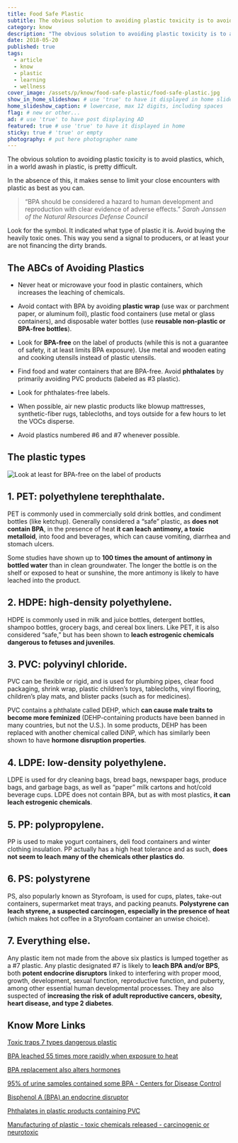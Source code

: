 ```yaml
---
title: Food Safe Plastic
subtitle: The obvious solution to avoiding plastic toxicity is to avoid plastics. Reduce damage by picking the least toxic ones.
category: know
description: "The obvious solution to avoiding plastic toxicity is to avoid plastics, which, in a world awash in plastic, is pretty difficult. In the absence of this, it..."
date: 2018-05-20
published: true
tags:
  - article
  - know
  - plastic
  - learning
  - wellness
cover_image: /assets/p/know/food-safe-plastic/food-safe-plastic.jpg
show_in_home_slideshow: # use 'true' to have it displayed in home slideshow
home_slideshow_caption: # lowercase, max 12 digits, including spaces
flag: # new or other...
ad: # use 'true' to have post displaying AD
featured: true # use 'true' to have it displayed in home
sticky: true # 'true' or empty
photography: # put here photographer name
---
```



The obvious solution to avoiding plastic toxicity is to avoid plastics, which, in a world awash in plastic, is pretty difficult.

In the absence of this, it makes sense to limit your close encounters with plastic as best as you can.

>“BPA should be considered a hazard to human development and reproduction with clear evidence of adverse effects.” _Sarah Janssen of the Natural Resources Defense Council_

Look for the symbol. It indicated what type of plastic it is. Avoid buying the heavily toxic ones. This way you send a signal to producers, or at least your are not financing the dirty brands.


## The ABCs of Avoiding Plastics

- Never heat or microwave your food in plastic containers, which increases the leaching of chemicals.

- Avoid contact with BPA by avoiding **plastic wrap** (use wax or parchment paper, or aluminum foil), plastic food containers (use metal or glass containers), and disposable water bottles (use **reusable non-plastic or BPA-free bottles**).

- Look for **BPA-free** on the label of products (while this is not a guarantee of safety, it at least limits BPA exposure). Use metal and wooden eating and cooking utensils instead of plastic utensils.

- Find food and water containers that are BPA-free. Avoid **phthalates** by primarily avoiding PVC products (labeled as #3 plastic).

- Look for phthalates-free labels.

- When possible, air new plastic products like blowup mattresses, synthetic-fiber rugs, tablecloths, and toys outside for a few hours to let the VOCs disperse.

- Avoid plastics numbered #6 and #7 whenever possible.


## The plastic types

![Look at least for BPA-free on the label of products](/assets/p/know/food-safe-plastic/food-safe-plastic-02.jpg)


## **1. PET: polyethylene terephthalate.**

PET is commonly used in commercially sold drink bottles, and condiment bottles (like ketchup). Generally considered a “safe” plastic, as **does not contain BPA**, in the presence of heat **it can leach antimony, a toxic metalloid**, into food and beverages, which can cause vomiting, diarrhea and stomach ulcers.

Some studies have shown up to **100 times the amount of antimony in bottled water** than in clean groundwater. The longer the bottle is on the shelf or exposed to heat or sunshine, the more antimony is likely to have leached into the product.

## **2. HDPE: high-density polyethylene.**

HDPE is commonly used in milk and juice bottles, detergent bottles, shampoo bottles, grocery bags, and cereal box liners. Like PET, it is also considered “safe,” but has been shown to **leach estrogenic chemicals dangerous to fetuses and juveniles**.

## **3. PVC: polyvinyl chloride.**

PVC can be flexible or rigid, and is used for plumbing pipes, clear food packaging, shrink wrap, plastic children’s toys, tablecloths, vinyl flooring, children’s play mats, and blister packs (such as for medicines).

PVC contains a phthalate called DEHP, which **can cause male traits to become more feminized** (DEHP-containing products have been banned in many countries, but not the U.S.). In some products, DEHP has been replaced with another chemical called DiNP, which has similarly been shown to have **hormone disruption properties**.

## **4. LDPE: low-density polyethylene.**

LDPE is used for dry cleaning bags, bread bags, newspaper bags, produce bags, and garbage bags, as well as “paper” milk cartons and hot/cold beverage cups. LDPE does not contain BPA, but as with most plastics, **it can leach estrogenic chemicals**.

## **5. PP: polypropylene.**

PP is used to make yogurt containers, deli food containers and winter clothing insulation. PP actually has a high heat tolerance and as such, **does not seem to leach many of the chemicals other plastics do**.

## **6. PS: polystyrene**

PS, also popularly known as Styrofoam, is used for cups, plates, take-out containers, supermarket meat trays, and packing peanuts. **Polystyrene can leach styrene, a suspected carcinogen, especially in the presence of heat** (which makes hot coffee in a Styrofoam container an unwise choice).

## **7. Everything else.**

Any plastic item not made from the above six plastics is lumped together as a #7 plastic. Any plastic designated #7 is likely to **leach BPA and/or BPS**, both **potent endocrine disruptors** linked to interfering with proper mood, growth, development, sexual function, reproductive function, and puberty, among other essential human developmental processes. They are also suspected of **increasing the risk of adult reproductive cancers, obesity, heart disease, and type 2 diabetes**.




## Know More Links

[Toxic traps 7 types dangerous plastic](https://www.alternet.org/personal-health/toxic-traps-when-these-7-types-plastic-are-dangerous)

[BPA leached 55 times more rapidly when exposure to heat](https://www.sciencedaily.com/releases/2008/01/080130092108.htm)

[BPA replacement also alters hormones](https://www.scientificamerican.com/article/bpa-replacement-also-alters-hormones/)

[95% of urine samples contained some BPA - Centers for Disease Control](https://www.niehs.nih.gov/health/topics/agents/sya-bpa/)

[Bisphenol A (BPA) an endocrine disruptor](https://www.ncbi.nlm.nih.gov/pubmed/21605673)

[Phthalates in plastic products containing PVC](https://www.cdc.gov/biomonitoring/Phthalates_FactSheet.html)

[Manufacturing of plastic - toxic chemicals released - carcinogenic or neurotoxic](https://ecologycenter.org/plastics/ptf/report3/)
